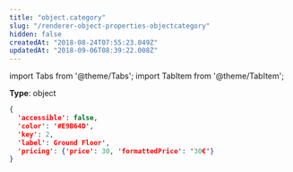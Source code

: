 ```yaml
---
title: "object.category"
slug: "/renderer-object-properties-objectcategory"
hidden: false
createdAt: "2018-08-24T07:55:23.049Z"
updatedAt: "2018-09-06T08:39:22.008Z"
---
```


import Tabs from '@theme/Tabs';
import TabItem from '@theme/TabItem';

**Type**: object  

```json
{
  'accessible': false,
  'color': '#E9B64D',
  'key': 2,
  'label': Ground Floor',
  'pricing': {'price': 30, 'formattedPrice': '30€'}
}
```

